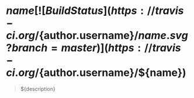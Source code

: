 # ${name} [![Build Status](https://travis-ci.org/${author.username}/${name}.svg?branch=master)](https://travis-ci.org/${author.username}/${name})

> ${description}
